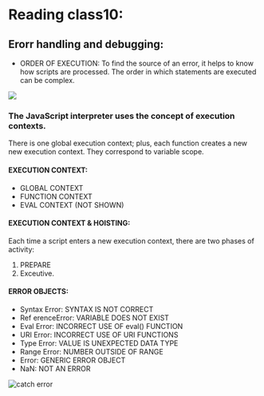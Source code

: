 # Reading class10:
## Erorr handling and debugging:

- ORDER OF EXECUTION:
To find the source of an error, it helps to know how scripts are processed.
The order in which statements are executed can be complex.

![](https://www.oreilly.com/library/view/javascript-and-jquery/9781118531648/images/p452-001.jpg)

### The JavaScript interpreter uses the concept of execution contexts.
There is one global execution context; plus, each function creates a new
new execution context. They correspond to variable scope.

#### EXECUTION CONTEXT:
- GLOBAL CONTEXT
- FUNCTION CONTEXT
- EVAL CONTEXT (NOT SHOWN)

#### EXECUTION CONTEXT & HOISTING:
Each time a script enters a new execution context, there are two phases
of activity:
1. PREPARE
2. Exceutive.

#### ERROR OBJECTS:
- Syntax Error:
SYNTAX IS NOT CORRECT
- Ref erenceError:
VARIABLE DOES NOT EXIST
- Eval Error:
INCORRECT USE OF eval() FUNCTION
- URI Error:
INCORRECT USE OF URI FUNCTIONS
- Type Error:
VALUE IS UNEXPECTED DATA TYPE
- Range Error:
NUMBER OUTSIDE OF RANGE
- Error:
GENERIC ERROR OBJECT
- NaN:
NOT AN ERROR

![catch error](https://javascript.info/article/try-catch/try-catch-flow.svg)